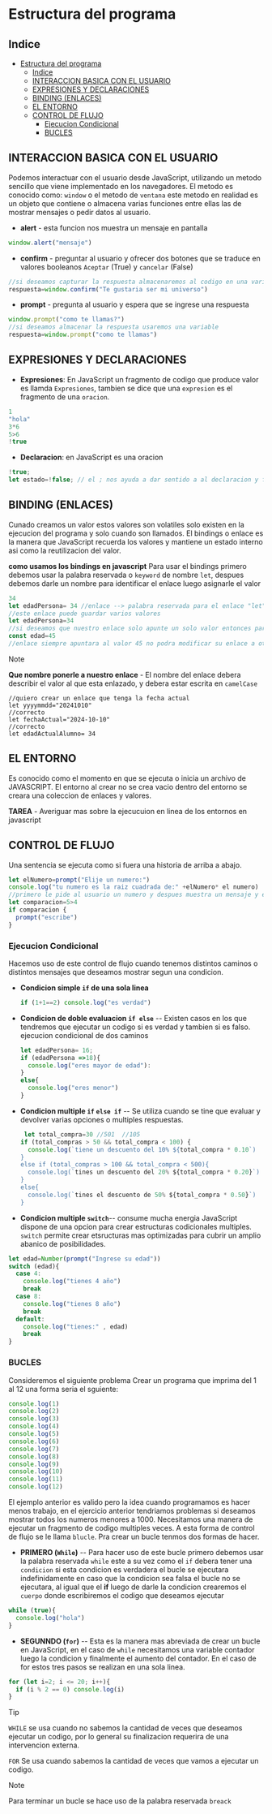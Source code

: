 # Estructura del programa
## Indice

- [Estructura del programa](#estructura-del-programa)
  - [Indice](#indice)
  - [INTERACCION BASICA CON EL USUARIO](#interaccion-basica-con-el-usuario)
  - [EXPRESIONES Y DECLARACIONES](#expresiones-y-declaraciones)
  - [BINDING (ENLACES)](#binding-enlaces)
  - [EL ENTORNO](#el-entorno)
  - [CONTROL DE FLUJO](#control-de-flujo)
    - [Ejecucion Condicional](#ejecucion-condicional)
    - [BUCLES](#bucles)

## INTERACCION BASICA CON EL USUARIO
Podemos interactuar con el usuario desde JavaScript, utilizando un metodo sencillo que viene implementado en los navegadores.
El metodo es conocido como: `window` o el metodo de `ventana` este metodo en realidad es un objeto que contiene o almacena varias funciones entre ellas las de mostrar mensajes o pedir datos al usuario.
- **alert** - esta funcion nos muestra un mensaje en pantalla
```js
window.alert("mensaje")
```
- **confirm** - preguntar al usuario y ofrecer dos botones  que se traduce en valores booleanos `Aceptar` (True) y `cancelar` (False)
```js
//si deseamos capturar la respuesta almacenaremos al codigo en una variable
respuesta=window.confirm("Te gustaria ser mi universo")
```
- **prompt** - pregunta al usuario y espera que se ingrese una respuesta 
```js
window.prompt("como te llamas?")
//si deseamos almacenar la respuesta usaremos una variable
respuesta=window.prompt("como te llamas")
```
## EXPRESIONES Y DECLARACIONES
- **Expresiones**: En JavaScript un fragmento de codigo que produce valor es llamda `Expresiones`, tambien se dice que una `expresion` es el fragmento de una `oracion`.
```js
1
"hola"
3*6
5>6
!true
```
- **Declaracion**: en JavaScript es una oracion
```js
!true;
let estado=!false; // el ; nos ayuda a dar sentido a al declaracion y finalizar
```

## BINDING (ENLACES)
Cunado creamos un valor estos valores son volatiles solo existen en la ejecucion del programa y solo cuando son llamados.
El bindings o enlace es la manera que JavaScript recuerda los valores y mantiene un estado interno asi como la reutilizacion del valor.

**como usamos los bindings en javascript**
 Para usar el bindings primero debemos usar la palabra reservada o `keyword` de nombre `let`, despues debemos darle un nombre para identificar el enlace luego asignarle el valor

```js
34
let edadPersona= 34 //enlace --> palabra reservada para el enlace "let" 
//este enlace puede guardar varios valores
let edadPersona=34
//si deseamos que nuestro enlace solo apunte un solo valor entonces para crear este en lace debemos hacer uso de la keyword conts
const edad=45
//enlace siempre apuntara al valor 45 no podra modificar su enlace a otro valor
```
> [!NOTE]
> **Que nombre ponerle a nuestro enlace** - El nombre del enlace debera describir el valor al que esta enlazado, y debera estar escrita en `camelCase`

```JS
//quiero crear un enlace que tenga la fecha actual
let yyyymmdd="20241010"
//correcto
let fechaActual="2024-10-10"
//correcto
let edadActualAlumno= 34
```
## EL ENTORNO
Es conocido como el momento en que se ejecuta o inicia un archivo de JAVASCRIPT.
El entorno al crear no se crea vacio dentro del entorno se creara una coleccion de enlaces y valores.

**TAREA** - Averiguar mas sobre la ejecucuion en linea de los entornos en javascript

## CONTROL DE FLUJO 
Una sentencia se ejecuta como si fuera una historia de arriba a abajo.

```js
let elNumero=prompt("Elije un numero:") 
console.log("tu numero es la raiz cuadrada de:" +elNumero* el numero) 
//primero le pide al usuario un numero y despues muestra un mensaje y el cuadro de ese numero
let comparacion=5>4
if comparacion {
  prompt("escribe")
}
```
### Ejecucion Condicional
Hacemos uso de este control de flujo cuando tenemos distintos caminos o distintos mensajes que deseamos mostrar segun una condicion.

- **Condicion simple `if` de una sola linea**
  ```js
  if (1+1==2) console.log("es verdad")
  ```
- **Condicion de doble evaluacion `if else`** --
Existen casos en los que tendremos que ejecutar un codigo si es verdad y tambien si es falso. ejecucion condicional de dos caminos
  ```js
  let edadPersona= 16;
  if (edadPersona =>18){
    console.log("eres mayor de edad"):
  }
  else{
    console.log("eres menor")
  }
  ```
- **Condicion multiple `if` `else if`** -- 
Se utiliza cuando se tine que evaluar y devolver varias opciones o multiples respuestas.
  ```js
   let total_compra=30 //501  //105
  if (total_compras > 50 && total_compra < 100) {
    console.log(`tiene un descuento del 10% ${total_compra * 0.10`)
  }
  else if (total_compras > 100 && total_compra < 500){
    console.log(`tines un descuento del 20% ${total_compra * 0.20}`)
  }
  else{
    console.log(`tines el descuento de 50% ${total_compra * 0.50}`)
  }
  ```
- **Condicion multiple `switch`**-- consume mucha energia
  JavaScript dispone de una opcion para crear estructuras codicionales multiples. `switch` permite crear etsructuras mas optimizadas para cubrir un amplio abanico de posibilidades.
```js
let edad=Number(prompt("Ingrese su edad"))
switch (edad){
  case 4: 
    console.log("tienes 4 año")
    break
  case 8:
    console.log("tienes 8 año")
    break
  default:
    console.log("tienes:" , edad)
    break
}
```

### BUCLES
Consideremos el siguiente problema
Crear un programa que imprima del 1 al 12 una forma seria el sguiente:
```js
console.log(1)
console.log(2)
console.log(3)
console.log(4)
console.log(5)
console.log(6)
console.log(7)
console.log(8)
console.log(9)
console.log(10)
console.log(11)
console.log(12)
```
El ejemplo anterior es valido pero la idea cuando programamos es hacer menos trabajo, en el ejercicio anterior tendriamos problemas si deseamos mostrar todos los numeros menores a 1000.
Necesitamos una manera de ejecutar un fragmento de codigo multiples veces. A esta forma de control de flujo se le llama `blucle`.
Pra crear un bucle tenmos dos formas de hacer.

- **PRIMERO (`While`)** --
Para hacer uso de este bucle primero debemos usar la palabra reservada `while` este a su vez como el `if` debera tener una `condicion` si esta condicion es verdadera el bucle se ejecutara indefinidamente en caso que la condicion sea falsa el bucle no se ejecutara, al igual que el **if** luego de darle la condicion crearemos el `cuerpo` donde escribiremos el codigo que deseamos ejecutar
```js
while (true){
  console.log("hola")
}
```
- **SEGUNNDO (`for`)** -- Esta es la manera mas abreviada de crear un bucle en JavaScript, en el caso de `while` necesitamos una variable contador luego la condicion y finalmente el aumento del contador. En el caso de for estos tres pasos se realizan en una sola linea.
```js
for (let i=2; i <= 20; i++){
  if (i % 2 == 0) console.log(i)
}
```
> [!TIP]
> `WHILE` se usa cuando no sabemos la cantidad de veces que deseamos ejecutar un codigo, por lo general su finalizacion requerira de una intervencion externa.
>
> `FOR` Se usa cuando sabemos la cantidad de veces que vamos a ejecutar un codigo.

> [!NOTE]
> Para terminar un bucle se hace uso de la palabra reservada `breack` 